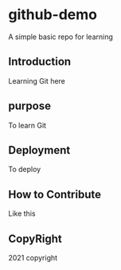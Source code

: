 # github-demo

A simple basic repo for learning  

## Introduction

Learning Git here

## purpose
To learn Git

## Deployment

To deploy

## How to Contribute
Like this

## CopyRight
2021 copyright

